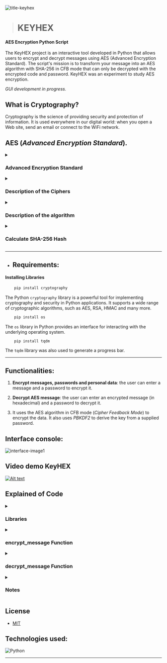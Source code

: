
<img src="https://i.ibb.co/5FBDP1s/title-keyhex.jpg" alt="title-keyhex" border="0">

> # KEYHEX

#### AES Encryption Python Script

The KeyHEX project is an interactive tool developed in Python that allows users to encrypt and decrypt messages using AES (Advanced Encryption Standard). The script's mission is to transform your message into an AES algorithm with SHA-256 in CFB mode that can only be decrypted with the encrypted code and password. KeyHEX was an experiment to study AES encryption.

_GUI development in progress._

## What is Cryptography?

Cryptography is the science of providing security and protection of information. It is used everywhere in our digital world: when you open a Web site, send an email or connect to the WiFi network. 

## AES (_Advanced Encryption Standard_).

<details>
<summary>
    <h3>Advanced Encryption Standard</h3>
</summary><br>

AES is a variant of the Rijndael block cipher developed by two Belgian cryptographers, `Joan Daemen` and `Vincent Rijmen`, who submitted a proposal to NIST during the AES selection process. Rijndael is a family of ciphers with different key and block sizes. For AES, NIST selected three members of the Rijndael family, each with a block size of 128 bits, but three different key lengths: 128, 192 and 256 bits.

AES is a symmetric encryption algorithm, which means that it uses the same key to encrypt and decrypt data. It operates on blocks of data and is designed to be fast and efficient on a wide variety of devices. AES replaced the old DES (Data Encryption Standard) encryption algorithm. 

_AES consists of several steps, including byte substitutions, row permutations, column permutations and key addition, all applied repeatedly in multiple rounds. These complex operations provide a robust security layer against a variety of known cryptographic attacks._

**Visualization of the AES round function**:
<img src="https://encrypted-tbn0.gstatic.com/images?q=tbn:ANd9GcTSjoUEnGcbyjc8m8YEsG0uayAtN4KK3DvGQw&usqp=CAU" alt="roundFunction">
</details>

<details>
<summary>
    <h3>Description of the Ciphers</h3>
</summary><br>

AES is based on a design principle known as a substitution–permutation network, and is efficient in both software and hardware. Unlike its predecessor DES, AES does not use a Feistel network. AES is a variant of Rijndael, with a fixed block size of 128 bits, and a key size of 128, 192, or 256 bits. By contrast, Rijndael per se is specified with block and key sizes that may be any multiple of 32 bits, with a minimum of 128 and a maximum of 256 bits. Most AES calculations are done in a particular finite field.

AES operates on a 4 × 4 column-major order array of 16 bytes b0, b1, ..., b15 termed the state.

<img src="https://encrypted-tbn0.gstatic.com/images?q=tbn:ANd9GcSb9gHdsUaRHfPxATzjpYsmT4tHfEjcuc_BU1-oeaWHFqcx5tOeVh9_aBTC&s=10" alt="columnBytes">

The key size used for an AES cipher specifies the number of transformation rounds that convert the input, called the plaintext, into the final output, called the ciphertext. The number of rounds are as follows:

- 10 rounds for 128-bit keys.
- 12 rounds for 192-bit keys.
- 14 rounds for 256-bit keys.

Each round consists of several processing steps, including one that depends on the encryption key itself. A set of reverse rounds are applied to transform ciphertext back into the original plaintext using the same encryption key.
</details>

<details>
<summary>
    <h3>Description of the algorithm</h3>
</summary><br>    

`KeyExpansion`  – Round keys are derived from the encryption key using AES key planning . AES requires a separate 128 - bit key block round for each round plus one.

**Addition of early round bracket**:

`AddRoundKey`  – each byte of the state is combined with a byte of the round key using xor bitwise operations.

**9, 11 or 13 rounds**:

1. `SubBytes` – a non- linear  replacement step where each byte is replaced by another according to a lookup table.

<img src="https://upload.wikimedia.org/wikipedia/commons/thumb/a/a4/AES-SubBytes.svg/1280px-AES-SubBytes.svg.png" alt="SubByts">

2. `ShiftRows` – a transposition step in which the last three lines of the state are cyclically shifted by a certain number of steps.

<img src="https://upload.wikimedia.org/wikipedia/commons/6/66/AES-ShiftRows.svg" alt="ShiftRows">

3. `MixColumns` – a linear mixing operation that operates on the columns of the state, combining the four bytes in each column.

<img src="https://upload.wikimedia.org/wikipedia/commons/7/76/AES-MixColumns.svg" alt="mixcolumns">

4. `AddRoundKey` - In the AddRoundKey step , the subkey is combined with the state. For each round, a subkey is derived from the main key using AES key planning and each subkey is the same size as the state. The subkey is added by matching each state byte with the corresponding byte of the subkey using bitwise XOR .

<img src="https://upload.wikimedia.org/wikipedia/commons/a/ad/AES-AddRoundKey.svg" alt="addKey">

**Final round (making 10, 12 or 14 rounds in total)**:

- SubBytes
- ShiftRows
- AddRoundKey
</details>

<details>
<summary>
    <h3>Calculate SHA-256 Hash</h3>
</summary><br>    
    
|Input|Output      |
|-----|------------| 
|hello|2cf24dba5fb0a30e26e83b2ac5b5e29e1b161e5c1fa7425e79043062938b9824|

_The longer the encrypted message, the longer the hexadecimal code._
</details>

__________________________________________________________

- ## Requirements:

#### Installing Libraries

``` bash
    pip install cryptography 
```
The Python `cryptography` library is a powerful tool for implementing cryptography and security in Python applications. It supports a wide range of cryptographic algorithms, such as AES, RSA, HMAC and many more.

``` bash
    pip install os
```
The `os` library in Python provides an interface for interacting with the underlying operating system. 

``` bash
    pip install tqdm
```
The `tqdm` library was also used to generate a progress bar.
__________________________________________________________

## Functionalities:

1. **Encrypt messages, passwords and personal data**: the user can enter a message and a password to encrypt it.

2. **Decrypt AES message**: the user can enter an encrypted message (in hexadecimal) and a password to decrypt it.

3. It uses the AES algorithm in CFB mode (_Cipher Feedback Mode_) to encrypt the data. It also uses _PBKDF2_ to derive the key from a supplied password.

## Interface console:

<img src="https://i.ibb.co/GtmN7B2/interface-image1.png" alt="interface-image1" border="0">

## Video demo KeyHEX

[![Alt text](https://img.youtube.com/vi/2bGmIa1zv4A/0.jpg)](https://www.youtube.com/watch?v=2bGmIa1zv4A)

## Explained of Code

<details>
    <summary>
        <h3>Libraries</h3>
    </summary>

The libraries needed for encryption and interaction with the operating system are important. This includes the standard encryption backend, padding functions, encryption algorithms (AES), modes of operation (CFB), hashing algorithms (SHA256), a function for deriving keys from a password (PBKDF2HMAC), and a library for generating random numbers.

``` python
    from cryptography.hazmat.backends import default_backend
    from cryptography.hazmat.primitives import padding
    from cryptography.hazmat.primitives.ciphers import Cipher, algorithms, modes
    from cryptography.hazmat.primitives import hashes
    from cryptography.hazmat.primitives.kdf.pbkdf2 import PBKDF2HMAC
    import os
    from tqdm import tqdm
```
</details>

<details>
    <summary>
        <h3>encrypt_message Function</h3>
    </summary>
    
`Encrypt_message` function: This function takes a message and a password as input and returns the encrypted message. The process is as follows:

- Generates a "salt" value (16 random bytes) to strengthen the password.

- Derives an encryption key from the password using the PBKDF2HMAC function with SHA256.
  
- Adds PKCS7 padding to the message.
Generates a random initialization vector (IV).

- Creates a Cipher object to encrypt the message using AES in CFB mode.
  
- Iterates over the message by encrypting it in 1024-byte chunks and updating a progress bar.
  
- Returns the concatenated salt, IV and encrypted message.
</details>

<details>
    <summary>
        <h3>decrypt_message Function</h3>
    </summary>

`Decrypt_message` function: This function receives the encrypted message and password, and returns the original message. The process is as follows:

- Extracts the salt, IV and encrypted message from the received message.

- Derives the encryption key from the password and salt using PBKDF2HMAC.
  
- Creates a Cipher object to decrypt the message using AES in CFB mode.
  
- Iterates over the encrypted message by decrypting it into 1024-byte chunks and updating a progress bar.
  
- Removes the padding from the decrypted message and returns the original message.
</details>

<details>
    <summary>
        <h3>Notes</h3>
    </summary>

The code uses PBKDF2HMAC to derive the encryption key from the password, which is a best practice to increase security.

PKCS7 padding is used to ensure that the message is of a size compatible with the AES algorithm.

The CFB mode of operation is used for encryption, which is a block mode of operation that makes encryption more efficient for operations on smaller chunks of data.

The use of a random initialization vector (IV) is essential to ensure that messages encrypted with the same key do not generate the same ciphertext.
</details>

## License
 * [MIT](LICENSE)

## Technologies used:

![Python](https://img.shields.io/badge/Python-14354C?style=for-the-badge&logo=python&logoColor=white)&nbsp; 
__________________________________________________________


